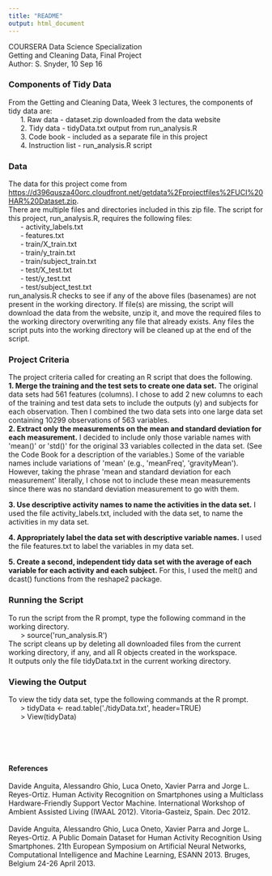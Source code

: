 ```yaml
---
title: "README"
output: html_document
---
```



COURSERA Data Science Specialization  
Getting and Cleaning Data, Final Project  
Author: S. Snyder, 10 Sep 16


### Components of Tidy Data
From the Getting and Cleaning Data, Week 3 lectures, the components of tidy data are:  
&nbsp;&nbsp;&nbsp;&nbsp;&nbsp;&nbsp;1. Raw data - dataset.zip downloaded from the data website  
&nbsp;&nbsp;&nbsp;&nbsp;&nbsp;&nbsp;2. Tidy data - tidyData.txt output from run_analysis.R  
&nbsp;&nbsp;&nbsp;&nbsp;&nbsp;&nbsp;3. Code book - included as a separate file in this project  
&nbsp;&nbsp;&nbsp;&nbsp;&nbsp;&nbsp;4. Instruction list - run_analysis.R script  


### Data

The data for this project come from <https://d396qusza40orc.cloudfront.net/getdata%2Fprojectfiles%2FUCI%20HAR%20Dataset.zip>.  
There are multiple files and directories included in this zip file. The script for this project, run_analysis.R, requires the following files:  
&nbsp;&nbsp;&nbsp;&nbsp;&nbsp;&nbsp;- activity_labels.txt  
&nbsp;&nbsp;&nbsp;&nbsp;&nbsp;&nbsp;- features.txt  
&nbsp;&nbsp;&nbsp;&nbsp;&nbsp;&nbsp;- train/X_train.txt  
&nbsp;&nbsp;&nbsp;&nbsp;&nbsp;&nbsp;- train/y_train.txt  
&nbsp;&nbsp;&nbsp;&nbsp;&nbsp;&nbsp;- train/subject_train.txt  
&nbsp;&nbsp;&nbsp;&nbsp;&nbsp;&nbsp;- test/X_test.txt  
&nbsp;&nbsp;&nbsp;&nbsp;&nbsp;&nbsp;- test/y_test.txt  
&nbsp;&nbsp;&nbsp;&nbsp;&nbsp;&nbsp;- test/subject_test.txt  
run_analysis.R checks to see if any of the above files (basenames) are not present in the working directory. If file(s) are missing, the script will download the data from the website, unzip it, and move the required files to the working directory overwriting any file that already exists. Any files the script puts into the working directory will be cleaned up at the end of the script.  


### Project Criteria    

The project criteria called for creating an R script that does the following.  
**1. Merge the training and the test sets to create one data set.** The original data sets had 561 features (columns). I chose to add 2 new columns to each of the training and test data sets to include the outputs (y) and subjects for each observation. Then I combined the two data sets into one large data set containing 10299 observations of 563 variables.  
**2. Extract only the measurements on the mean and standard deviation for each measurement.** I decided to include only those variable names with 'mean()' or 'std()' for the original 33 variables collected in the data set. (See the Code Book for a description of the variables.) Some of the variable names include variations of 'mean' (e.g., 'meanFreq', 'gravityMean'). However, taking the phrase 'mean and standard deviation for each measurement' literally, I chose not to include these mean measurements since there was no standard deviation measurement to go with them.  

**3. Use descriptive activity names to name the activities in the data set.** I used the file activity_labels.txt, included with the data set, to name the activities in my data set.

**4. Appropriately label the data set with descriptive variable names.** I used the file features.txt to label the variables in my data set.

**5. Create a second, independent tidy data set with the average of each variable for each activity and each subject.** For this, I used the melt() and dcast() functions from the reshape2 package.  


### Running the Script  
To run the script from the R prompt, type the following command in the working directory.  
&nbsp;&nbsp;&nbsp;&nbsp;&nbsp;&nbsp;> source('run_analysis.R')  
The script cleans up by deleting all downloaded files from the current working directory, if any, and all R objects created in the workspace.  
It outputs only the file tidyData.txt in the current working directory.  


### Viewing the Output  
To view the tidy data set, type the following commands at the R prompt.  
&nbsp;&nbsp;&nbsp;&nbsp;&nbsp;&nbsp;> tidyData <- read.table('./tidyData.txt', header=TRUE)  
&nbsp;&nbsp;&nbsp;&nbsp;&nbsp;&nbsp;> View(tidyData)  


&nbsp;&nbsp;&nbsp;&nbsp;&nbsp;&nbsp;  
&nbsp;&nbsp;&nbsp;&nbsp;&nbsp;&nbsp;  
&nbsp;&nbsp;&nbsp;&nbsp;&nbsp;&nbsp;  

#### References  
Davide Anguita, Alessandro Ghio, Luca Oneto, Xavier Parra and Jorge L. Reyes-Ortiz. Human Activity Recognition on Smartphones using a Multiclass Hardware-Friendly Support Vector Machine. International Workshop of Ambient Assisted Living (IWAAL 2012). Vitoria-Gasteiz, Spain. Dec 2012.  
&nbsp;&nbsp;&nbsp;&nbsp;&nbsp;&nbsp;  
Davide Anguita, Alessandro Ghio, Luca Oneto, Xavier Parra and Jorge L. Reyes-Ortiz. A Public Domain Dataset for Human Activity Recognition Using Smartphones. 21th European Symposium on Artificial Neural Networks, Computational Intelligence and Machine Learning, ESANN 2013. Bruges, Belgium 24-26 April 2013.  


